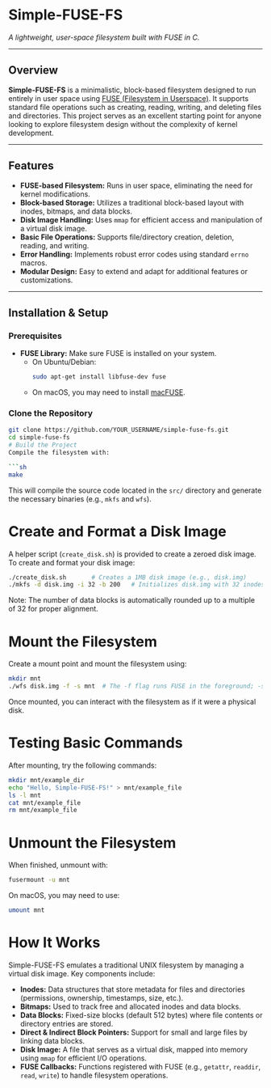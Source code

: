 # Simple-FUSE-FS

*A lightweight, user-space filesystem built with FUSE in C.*

---

## Overview

**Simple-FUSE-FS** is a minimalistic, block-based filesystem designed to run entirely in user space using [FUSE (Filesystem in Userspace)](https://libfuse.github.io/). It supports standard file operations such as creating, reading, writing, and deleting files and directories. This project serves as an excellent starting point for anyone looking to explore filesystem design without the complexity of kernel development.

---

## Features

- **FUSE-based Filesystem:** Runs in user space, eliminating the need for kernel modifications.
- **Block-based Storage:** Utilizes a traditional block-based layout with inodes, bitmaps, and data blocks.
- **Disk Image Handling:** Uses `mmap` for efficient access and manipulation of a virtual disk image.
- **Basic File Operations:** Supports file/directory creation, deletion, reading, and writing.
- **Error Handling:** Implements robust error codes using standard `errno` macros.
- **Modular Design:** Easy to extend and adapt for additional features or customizations.

---

## Installation & Setup

### Prerequisites

- **FUSE Library:** Make sure FUSE is installed on your system.
  - On Ubuntu/Debian:  
    ```sh
    sudo apt-get install libfuse-dev fuse
    ```
  - On macOS, you may need to install [macFUSE](https://osxfuse.github.io/).

### Clone the Repository

```sh
git clone https://github.com/YOUR_USERNAME/simple-fuse-fs.git
cd simple-fuse-fs
# Build the Project
Compile the filesystem with:

```sh
make
```

This will compile the source code located in the `src/` directory and generate the necessary binaries (e.g., `mkfs` and `wfs`).

# Create and Format a Disk Image
A helper script (`create_disk.sh`) is provided to create a zeroed disk image. To create and format your disk image:

```sh
./create_disk.sh       # Creates a 1MB disk image (e.g., disk.img)
./mkfs -d disk.img -i 32 -b 200   # Initializes disk.img with 32 inodes and 200 data blocks
```

Note: The number of data blocks is automatically rounded up to a multiple of 32 for proper alignment.

# Mount the Filesystem
Create a mount point and mount the filesystem using:

```sh
mkdir mnt
./wfs disk.img -f -s mnt  # The -f flag runs FUSE in the foreground; -s disables multithreading
```

Once mounted, you can interact with the filesystem as if it were a physical disk.

# Testing Basic Commands
After mounting, try the following commands:

```sh
mkdir mnt/example_dir
echo "Hello, Simple-FUSE-FS!" > mnt/example_file
ls -l mnt
cat mnt/example_file
rm mnt/example_file
```

# Unmount the Filesystem
When finished, unmount with:

```sh
fusermount -u mnt
```

On macOS, you may need to use:

```sh
umount mnt
```

# How It Works
Simple-FUSE-FS emulates a traditional UNIX filesystem by managing a virtual disk image. Key components include:

- **Inodes:** Data structures that store metadata for files and directories (permissions, ownership, timestamps, size, etc.).
- **Bitmaps:** Used to track free and allocated inodes and data blocks.
- **Data Blocks:** Fixed-size blocks (default 512 bytes) where file contents or directory entries are stored.
- **Direct & Indirect Block Pointers:** Support for small and large files by linking data blocks.
- **Disk Image:** A file that serves as a virtual disk, mapped into memory using `mmap` for efficient I/O operations.
- **FUSE Callbacks:** Functions registered with FUSE (e.g., `getattr`, `readdir`, `read`, `write`) to handle filesystem operations.

